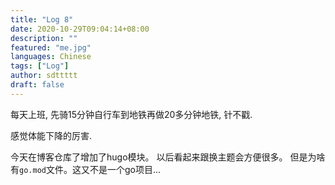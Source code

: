 ```yaml
---
title: "Log 8"
date: 2020-10-29T09:04:14+08:00
description: ""
featured: "me.jpg"
languages: Chinese
tags: ["Log"]
author: sdttttt
draft: false
---
```


每天上班, 先骑15分钟自行车到地铁再做20多分钟地铁, 针不戳.

感觉体能下降的厉害.

今天在博客仓库了增加了hugo模块。 以后看起来跟换主题会方便很多。
但是为啥有`go.mod`文件。这又不是一个go项目...